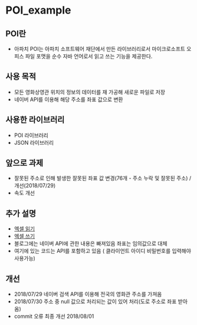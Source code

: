 # POI_example

## POI란
- 아파치 POI는 아파치 소프트웨어 재단에서 만든 라이브러리로서 마이크로소프트 오피스 파일 포맷을 순수 자바 언어로서 읽고 쓰는 기능을 제공한다. 

## 사용 목적
- 모든 영화상영관 위치의 정보의 데이터를 재 가공해 새로운 파일로 저장
- 네이버 API를 이용해 해당 주소를 좌표 값으로 변환

## 사용한 라이브러리
- POI 라이브러리
- JSON 라이브러리

## 앞으로 과제
- 잘못된 주소로 인해 발생한 잘못된 좌표 값 변경(76개 - 주소 누락 및 잘못된 주소) / 개선(2018/07/29)
- 속도 개선

## 추가 설명
- [엑셀 읽기](http://nackwon.tistory.com/118?category=797299)
- [엑셀 쓰기](http://nackwon.tistory.com/119?category=797299)
- 블로그에는 네이버 API에 관한 내용은 빠져있음 좌표는 임의값으로 대체
- 여기에 있는 코드는 API를 포함하고 있음 ( 클라이언트 아이디 비밀번호를 입력해야 사용가능)

## 개선
- 2018/07/29 네이버 검색 API를 이용해 전국의 영화관 주소를 가져옴
- 2018/07/30 주소 중 null 값으로 처리되는 값이 있어 처리(도로 주소로 좌표 받아옴)
- commit 오류 최종 개선 2018/08/01

